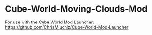 # Cube-World-Moving-Clouds-Mod

For use with the Cube World Mod Launcher: https://github.com/ChrisMiuchiz/Cube-World-Mod-Launcher
